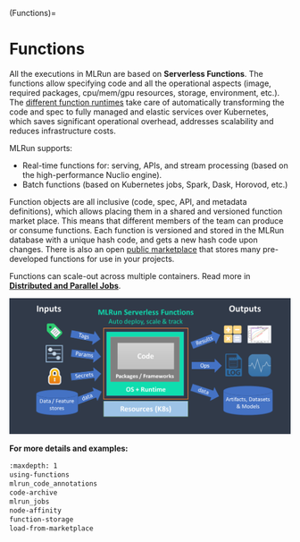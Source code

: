 (Functions)=
# Functions

All the executions in MLRun are based on **Serverless Functions**. The functions allow specifying code and 
all the operational aspects (image, required packages, cpu/mem/gpu resources, storage, environment, etc.). 
The [different function runtimes](Function_runtimes) take care of automatically transforming the code and spec to fully 
managed and elastic services over Kubernetes, which saves significant operational overhead, 
addresses scalability and reduces infrastructure costs.

MLRun supports:
- Real-time functions for: serving, APIs, and stream processing (based on the high-performance Nuclio engine). 
- Batch functions (based on Kubernetes jobs, Spark, Dask, Horovod, etc.)

Function objects are all inclusive (code, spec, API, and metadata definitions), which allows placing them 
in a shared and versioned function market place. This means that different members of the team can produce or 
consume functions. Each function is versioned and stored in the MLRun database with a unique hash code, 
and gets a new hash code upon changes.
There is also an open [public marketplace](https://www.mlrun.org/marketplace/functions/) that stores many pre-developed functions for
use in your projects. 

Functions can scale-out across multiple containers. Read more in [**Distributed and Parallel Jobs**](./distributed.md).

<img src="../_static/images/mlrun-functions.png" alt="mlrun-architecture" width="600"/><br>

**For more details and examples:**

```{toctree}
:maxdepth: 1
using-functions
mlrun_code_annotations
code-archive
mlrun_jobs
node-affinity
function-storage
load-from-marketplace
```
